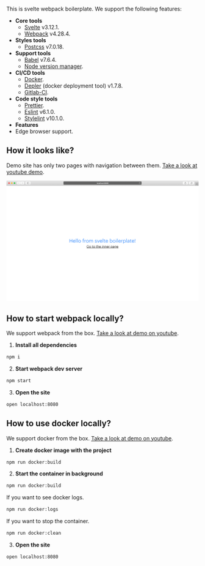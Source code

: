 This is svelte webpack boilerplate. We support the following features:

- **Core tools**
  - [Svelte](https://github.com/sveltejs/svelte) v3.12.1.
  - [Webpack](https://github.com/webpack/webpack) v4.28.4.
- **Styles tools**
  - [Postcss](https://github.com/postcss/postcss) v7.0.18.
- **Support tools**
  - [Babel](https://github.com/babel/babel) v7.6.4.
  - [Node version manager](https://github.com/nvm-sh/nvm).
- **CI/CD tools**
  - [Docker](https://www.docker.com).
  - [Depler](https://github.com/gustarus/depler) (docker deployment tool) v1.7.8.
  - [Gitlab-CI](https://docs.gitlab.com/ee/ci/).
- **Code style tools**
  - [Prettier](https://github.com/prettier/prettier).
  - [Eslint](https://github.com/eslint/eslint) v6.1.0.
  - [Stylelint](https://github.com/stylelint/stylelint) v10.1.0.
- **Features**
- Edge browser support.


## How it looks like?
Demo site has only two pages with navigation between them. [Take a look at youtube demo](https://youtu.be/QucmQwbQajc).

![demo](docs/screenshot.png)

## How to start webpack locally?
We support webpack from the box. [Take a look at demo on youtube](https://youtu.be/KNiKJi6TYgY).

1. **Install all dependencies**
```bash
npm i
```

2. **Start webpack dev server**
```bash
npm start
```

3. **Open the site**
```bash
open localhost:8080
```

## How to use docker locally?
We support docker from the box. [Take a look at demo on youtube](https://youtu.be/DbVK2JaVIM0).

1. **Create docker image with the project**
```bash
npm run docker:build
```

2. **Start the container in background**
```bash
npm run docker:build
```

If you want to see docker logs.
```bash
npm run docker:logs
```

If you want to stop the container.
```bash
npm run docker:clean
```

3. **Open the site**
```bash
open localhost:8080
```

